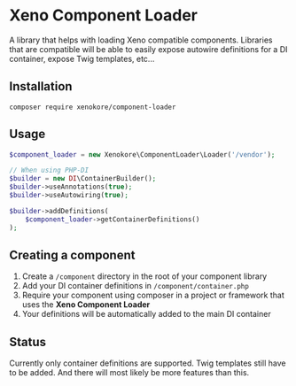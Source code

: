 Xeno Component Loader
=====================

A library that helps with loading Xeno compatible components.
Libraries that are compatible will be able to easily expose autowire
definitions for a DI container, expose Twig templates, etc...

## Installation

```
composer require xenokore/component-loader
```

## Usage

```php
$component_loader = new Xenokore\ComponentLoader\Loader('/vendor');

// When using PHP-DI
$builder = new DI\ContainerBuilder();
$builder->useAnnotations(true);
$builder->useAutowiring(true);

$builder->addDefinitions(
    $component_loader->getContainerDefinitions()
);
```

## Creating a component

1. Create a `/component` directory in the root of your component library
2. Add your DI container definitions in `/component/container.php`
3. Require your component using composer in a project or framework that uses the **Xeno Component Loader**
4. Your definitions will be automatically added to the main DI container

## Status

Currently only container definitions are supported. Twig templates still have to be added.
And there will most likely be more features than this.
